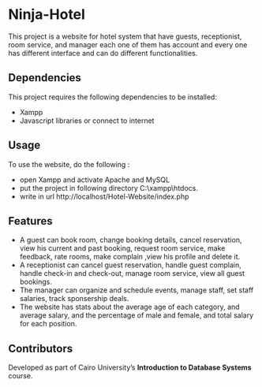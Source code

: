 # Ninja-Hotel

This project is a website for hotel system that have guests, receptionist, room service, and manager each one of them has account and every one has different interface and can do different functionalities.

## Dependencies

This project requires the following dependencies to be installed:

- Xampp
- Javascript libraries or connect to internet

## Usage

To use the website, do the following :

- open Xampp and activate Apache and MySQL
- put the project in following directory C:\xampp\htdocs.
- write in url http://localhost/Hotel-Website/index.php
  

## Features
- A guest can book room, change booking details, cancel reservation, view his current and past booking, request room service, make feedback, rate rooms, make complain ,view his profile and delete it. 
- A receptionist can cancel guest reservation, handle guest complain, handle check-in and check-out, manage room service, view all guest bookings.
- The manager can organize and schedule events, manage staff, set staff salaries, track sponsership deals.
- The website has stats about the average age of each category, and average salary, and the percentage of male and female, and total salary for each position.


## Contributors  
Developed as part of Cairo University’s **Introduction to Database Systems** course.  



